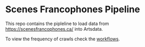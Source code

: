 Scenes Francophones Pipeline
=========

This repo contains the pipleline to load data from https://scenesfrancophones.ca/ into Artsdata.

To view the frequency of crawls check the [workflows](https://github.com/culturecreates/artsdata-planet-scenesfrancophones/tree/1d011f63ae486a4a6011b4a262a9e5590cfbbedd/.github/workflows).
